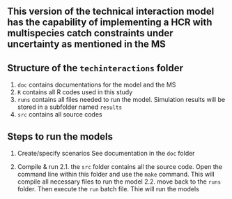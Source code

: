 ## This version of the technical interaction model has the capability of implementing a HCR with multispecies catch constraints under uncertainty as mentioned in the MS

## Structure of the `techinteractions` folder
1. `doc` contains documentations for the model and the MS
2. `R` contains all R codes used in this study
3. `runs` contains all files needed to run the model. Simulation results will be stored in a subfolder named `results`
4. `src` contains all source codes

## Steps to run the models

1. Create/specify scenarios
See documentation in the `doc` folder

2. Compile & run
	2.1. the `src` folder contains all the source code. Open the command line within this folder and use the `make` command. This will compile all necessary files to run the model
	2.2. move back to the `runs` folder. Then execute the `run` batch file. Thie will run the models
